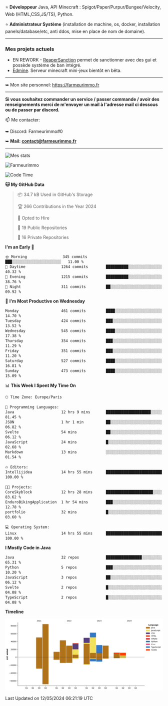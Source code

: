 ⭐ **Développeur** Java, API Minecraft : Spigot/Paper/Purpur/Bungee/Velocity, Web (HTML,CSS,JS/TS), Python.

⭐ **Administrateur Système** (installation de machine, os, docker, installation panels/database/etc, anti ddos, mise en place de nom de domaine).

---

### Mes projets actuels
- EN REWORK - [ReaperSanction](https://www.spigotmc.org/resources/reapersanction.89580/) permet de sanctionner avec des gui et possède système de ban intégré.
- [Edmine](https://edmine.net). Serveur minecraft mini-jeux bientôt en bêta.

---

➥ Mon site personnel: https://farmeurimmo.fr

---

**Si vous souhaitez commander un service / passer commande / avoir des renseignements merci de m'envoyer un mail à l'adresse mail ci dessous ou de passer par discord.**

📫 Me contacter:
 
   ➥ Discord: Farmeurimmo#0
   
   ➥ **Mail: contact@farmeurimmo.fr**

---

![Mes stats](https://github-readme-stats.farmeurimmo.fr/api?username=Farmeurimmo&count_private=true&show_icons=true&theme=radical)

<img src="https://komarev.com/ghpvc/?username=Farmeurimmo" alt="Farmeurimmo" />

<!--START_SECTION:waka-->
![Code Time](http://img.shields.io/badge/Code%20Time-1%2C341%20hrs%2019%20mins-blue)

**🐱 My GitHub Data** 

> 📦 34.7 kB Used in GitHub's Storage 
 > 
> 🏆 266 Contributions in the Year 2024
 > 
> 💼 Opted to Hire
 > 
> 📜 19 Public Repositories 
 > 
> 🔑 16 Private Repositories 
 > 
**I'm an Early 🐤** 

```text
🌞 Morning                345 commits         ███░░░░░░░░░░░░░░░░░░░░░░   11.00 % 
🌆 Daytime                1264 commits        ██████████░░░░░░░░░░░░░░░   40.32 % 
🌃 Evening                1215 commits        ██████████░░░░░░░░░░░░░░░   38.76 % 
🌙 Night                  311 commits         ██░░░░░░░░░░░░░░░░░░░░░░░   09.92 % 
```
📅 **I'm Most Productive on Wednesday** 

```text
Monday                   461 commits         ████░░░░░░░░░░░░░░░░░░░░░   14.70 % 
Tuesday                  424 commits         ███░░░░░░░░░░░░░░░░░░░░░░   13.52 % 
Wednesday                545 commits         ████░░░░░░░░░░░░░░░░░░░░░   17.38 % 
Thursday                 354 commits         ███░░░░░░░░░░░░░░░░░░░░░░   11.29 % 
Friday                   351 commits         ███░░░░░░░░░░░░░░░░░░░░░░   11.20 % 
Saturday                 527 commits         ████░░░░░░░░░░░░░░░░░░░░░   16.81 % 
Sunday                   473 commits         ████░░░░░░░░░░░░░░░░░░░░░   15.09 % 
```


📊 **This Week I Spent My Time On** 

```text
🕑︎ Time Zone: Europe/Paris

💬 Programming Languages: 
Java                     12 hrs 9 mins       ████████████████████░░░░░   81.45 % 
JSON                     1 hr 1 min          ██░░░░░░░░░░░░░░░░░░░░░░░   06.82 % 
Svelte                   54 mins             ██░░░░░░░░░░░░░░░░░░░░░░░   06.12 % 
JavaScript               24 mins             █░░░░░░░░░░░░░░░░░░░░░░░░   02.68 % 
Markdown                 13 mins             ░░░░░░░░░░░░░░░░░░░░░░░░░   01.54 % 

🔥 Editors: 
Intellijidea             14 hrs 55 mins      █████████████████████████   100.00 % 

🐱‍💻 Projects: 
CoreSkyblock             12 hrs 28 mins      █████████████████████░░░░   83.62 % 
EnduroBikingApplication  1 hr 54 mins        ███░░░░░░░░░░░░░░░░░░░░░░   12.78 % 
portfolio                32 mins             █░░░░░░░░░░░░░░░░░░░░░░░░   03.60 % 

💻 Operating System: 
Linux                    14 hrs 55 mins      █████████████████████████   100.00 % 
```

**I Mostly Code in Java** 

```text
Java                     32 repos            ████████████████░░░░░░░░░   65.31 % 
Python                   5 repos             ███░░░░░░░░░░░░░░░░░░░░░░   10.20 % 
JavaScript               3 repos             ██░░░░░░░░░░░░░░░░░░░░░░░   06.12 % 
Svelte                   2 repos             █░░░░░░░░░░░░░░░░░░░░░░░░   04.08 % 
TypeScript               2 repos             █░░░░░░░░░░░░░░░░░░░░░░░░   04.08 % 
```



**Timeline**

![Lines of Code chart](https://raw.githubusercontent.com/Farmeurimmo/Farmeurimmo/main/assets/bar_graph.png)


 Last Updated on 12/05/2024 06:21:19 UTC
<!--END_SECTION:waka-->
